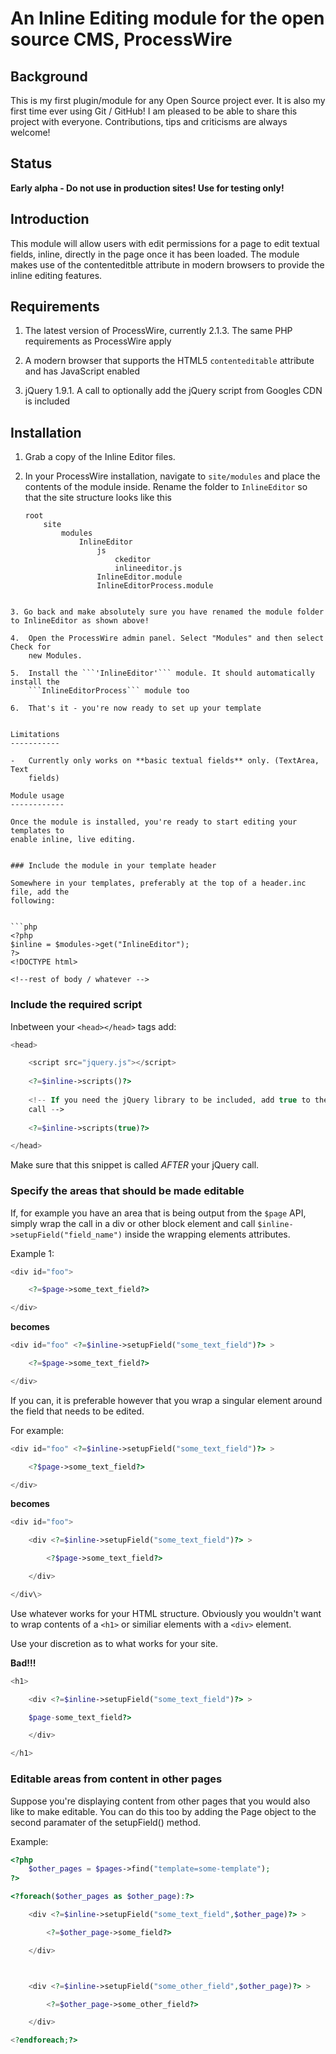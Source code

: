 An Inline Editing module for the open source CMS, ProcessWire
=============================================================

Background
----------

This is my first plugin/module for any Open Source project ever. It is also my
first time ever using Git / GitHub! I am pleased to be able to share this
project with everyone. Contributions, tips and criticisms are always welcome!


Status
------

**Early alpha - Do not use in production sites! Use for testing only!**


Introduction
------------

This module will allow users with edit permissions for a page to edit textual
fields, inline, directly in the page once it has been loaded. The module makes
use of the contenteditble attribute in modern browsers to provide the inline
editing features.


Requirements
------------

1.  The latest version of ProcessWire, currently 2.1.3. The same PHP
    requirements as ProcessWire apply

2.  A modern browser that supports the HTML5 `contenteditable` attribute and has
    JavaScript enabled

3.  jQuery 1.9.1. A call to optionally add the jQuery script from Googles CDN is
    included



Installation
------------

1.  Grab a copy of the Inline Editor files.

2.  In your ProcessWire installation, navigate to ```site/modules``` and place the
    contents of the module inside. Rename the folder to ```InlineEditor``` so that the site structure looks like this
    ```
    root
        site
            modules
                InlineEditor
                    js
                        ckeditor
                        inlineeditor.js
                    InlineEditor.module
                    InlineEditorProcess.module
```

3. Go back and make absolutely sure you have renamed the module folder to InlineEditor as shown above!

4.  Open the ProcessWire admin panel. Select "Modules" and then select Check for
    new Modules.

5.  Install the ```'InlineEditor'``` module. It should automatically install the
    ```InlineEditorProcess``` module too

6.  That's it - you're now ready to set up your template


Limitations
-----------

-   Currently only works on **basic textual fields** only. (TextArea, Text
    fields)

Module usage
------------

Once the module is installed, you're ready to start editing your templates to
enable inline, live editing.


### Include the module in your template header

Somewhere in your templates, preferably at the top of a header.inc file, add the
following:


```php
<?php
$inline = $modules->get("InlineEditor");
?>
<!DOCTYPE html>

<!--rest of body / whatever -->
```

### Include the required script

Inbetween your ```<head></head>``` tags add:


```php
<head>

    <script src="jquery.js"></script>
    
    <?=$inline->scripts()?>
    
    <!-- If you need the jQuery library to be included, add true to the scripts()
    call -->
    
    <?=$inline->scripts(true)?>

</head>
```


Make sure that this snippet is called *AFTER* your jQuery call.


### Specify the areas that should be made editable

If, for example you have an area that is being output from the ```$page``` API,
simply wrap the call in a div or other block element and call
```$inline->setupField("field_name")``` inside the wrapping elements attributes.



Example 1:
```php
<div id="foo">

    <?=$page->some_text_field?>

</div>
```


**becomes**


```php
<div id="foo" <?=$inline->setupField("some_text_field")?> >

    <?=$page->some_text_field?>

</div>
```



If you can, it is preferable however that you wrap a singular element around the
field that needs to be edited.

For example:


```php
<div id="foo" <?=$inline->setupField("some_text_field")?> >

    <?$page->some_text_field?>

</div>
```



**becomes**


```php
<div id="foo">

    <div <?=$inline->setupField("some_text_field")?> >

        <?$page->some_text_field?>

    </div>

</div\>
```


Use whatever works for your HTML structure. Obviously you wouldn't want to wrap
contents of a ```<h1>``` or similiar elements with a ```<div>``` element.


Use your discretion as to what works for your site.



**Bad!!!**
```php
<h1>

    <div <?=$inline->setupField("some_text_field")?> >

    $page-some_text_field?>

    </div>

</h1>
```



### Editable areas from content in other pages

Suppose you're displaying content from other pages that you would also like to
make editable. You can do this too by adding the Page object to the second
paramater of the setupField() method.



Example:
```php
<?php
    $other_pages = $pages->find("template=some-template");
?>

<?foreach($other_pages as $other_page):?>

    <div <?=$inline->setupField("some_text_field",$other_page)?> >

        <?=$other_page->some_field?>

    </div>



    <div <?=$inline->setupField("some_other_field",$other_page)?> >

        <?=$other_page->some_other_field?>

    </div>

<?endforeach;?>

```


